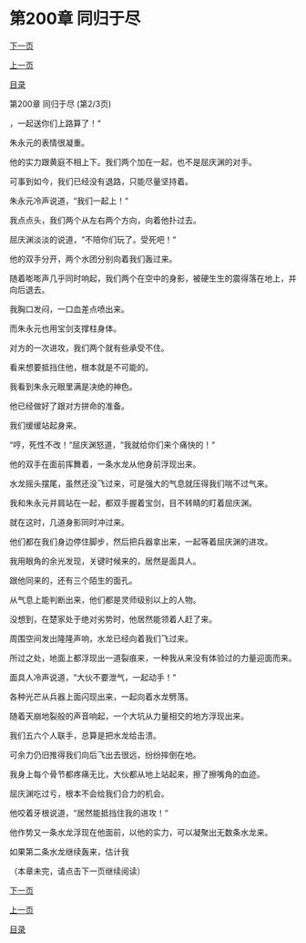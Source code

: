 <h1>第200章    同归于尽</h1>
            <div><p><a href="./0599_%E7%AC%AC200%E7%AB%A0_%E5%90%8C%E5%BD%92%E4%BA%8E%E5%B0%BD.md">下一页</a></p><p><a href="./0597_%E7%AC%AC200%E7%AB%A0_%E5%90%8C%E5%BD%92%E4%BA%8E%E5%B0%BD.md">上一页</a></p><p><a href="../">目录</a></p></div>
            <div><p>第200章    同归于尽 (第2/3页)</p><p>，一起送你们上路算了！“</p><p>朱永元的表情很凝重。</p><p>他的实力跟黄庭不相上下。我们两个加在一起，也不是屈庆渊的对手。</p><p>可事到如今，我们已经没有退路，只能尽量坚持着。</p><p>朱永元冷声说道，“我们一起上！“</p><p>我点点头，我们两个从左右两个方向，向着他扑过去。</p><p>屈庆渊淡淡的说道，“不陪你们玩了。受死吧！“</p><p>他的双手分开，两个水团分别向着我们轰过来。</p><p>随着嘭嘭声几乎同时响起，我们两个在空中的身影，被硬生生的震得落在地上，并向后退去。</p><p>我胸口发闷，一口血差点喷出来。</p><p>而朱永元也用宝剑支撑柱身体。</p><p>对方的一次进攻，我们两个就有些承受不住。</p><p>看来想要抵挡住他，根本就是不可能的。</p><p>我看到朱永元眼里满是决绝的神色。</p><p>他已经做好了跟对方拼命的准备。</p><p>我们缓缓站起身来。</p><p>“哼，死性不改！“屈庆渊怒道，“我就给你们来个痛快的！“</p><p>他的双手在面前挥舞着，一条水龙从他身前浮现出来。</p><p>水龙摇头摆尾，虽然还没飞过来，可是强大的气息就压得我们喘不过气来。</p><p>我和朱永元并肩站在一起，都双手握着宝剑，目不转睛的盯着屈庆渊。</p><p>就在这时，几道身影同时冲过来。</p><p>他们都在我们身边停住脚步，然后把兵器拿出来，一起等着屈庆渊的进攻。</p><p>我用眼角的余光发现，关键时候来的，居然是面具人。</p><p>跟他同来的，还有三个陌生的面孔。</p><p>从气息上能判断出来，他们都是灵师级别以上的人物。</p><p>没想到，在楚家处于绝对劣势时，他居然能领着人赶了来。</p><p>周围空间发出隆隆声响，水龙已经向着我们飞过来。</p><p>所过之处，地面上都浮现出一道裂痕来，一种我从来没有体验过的力量迎面而来。</p><p>面具人冷声说道，“大伙不要泄气，一起动手！“</p><p>各种光芒从兵器上面闪现出来，一起向着水龙劈落。</p><p>随着天崩地裂般的声音响起，一个大坑从力量相交的地方浮现出来。</p><p>我们五六个人联手，总算是把水龙给击溃。</p><p>可余力仍旧推得我们向后飞出去很远，纷纷摔倒在地。</p><p>我身上每个骨节都疼痛无比，大伙都从地上站起来，擦了擦嘴角的血迹。</p><p>屈庆渊吃过亏，根本不会给我们合力的机会。</p><p>他咬着牙根说道，“居然能抵挡住我的进攻！“</p><p>他作势又一条水龙浮现在他面前，以他的实力，可以凝聚出无数条水龙来。</p><p>如果第二条水龙继续轰来，估计我</p><p>（本章未完，请点击下一页继续阅读）</p></div>
            <div><p><a href="./0599_%E7%AC%AC200%E7%AB%A0_%E5%90%8C%E5%BD%92%E4%BA%8E%E5%B0%BD.md">下一页</a></p><p><a href="./0597_%E7%AC%AC200%E7%AB%A0_%E5%90%8C%E5%BD%92%E4%BA%8E%E5%B0%BD.md">上一页</a></p><p><a href="../">目录</a></p></div>
